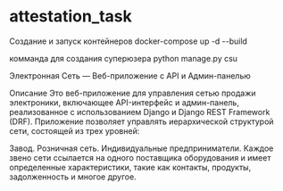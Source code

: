 # attestation_task

Создание и запуск контейнеров docker-compose up -d --build

комманда для создания суперюзера python manage.py csu

Электронная Сеть — Веб-приложение с API и Админ-панелью

Описание Это веб-приложение для управления сетью продажи электроники, включающее API-интерфейс и админ-панель, реализованное с использованием Django и Django REST Framework (DRF). Приложение позволяет управлять иерархической структурой сети, состоящей из трех уровней:

Завод. Розничная сеть. Индивидуальные предприниматели. Каждое звено сети ссылается на одного поставщика оборудования и имеет определенные характеристики, такие как контакты, продукты, задолженность и многое другое.